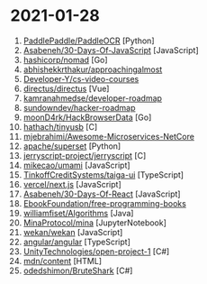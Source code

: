 # 2021-01-28

1. [PaddlePaddle/PaddleOCR](https://github.com/PaddlePaddle/PaddleOCR "Awesome multilingual OCR toolkits based on PaddlePaddle （practical ultra lightweight OCR system, provide data annotation and synthesis tools, support training and deployment among server, mobile, embedded and IoT devices）") [Python]
2. [Asabeneh/30-Days-Of-JavaScript](https://github.com/Asabeneh/30-Days-Of-JavaScript "30 days of JavaScript programming challenge is a step by step guide to learn JavaScript programming language in 30 days. This challenge may take up to 100 days, please just follow your own pace.") [JavaScript]
3. [hashicorp/nomad](https://github.com/hashicorp/nomad "Nomad is an easy-to-use, flexible, and performant workload orchestrator that can deploy a mix of microservice, batch, containerized, and non-containerized applications. Nomad is easy to operate and scale and has native Consul and Vault integrations.") [Go]
4. [abhishekkrthakur/approachingalmost](https://github.com/abhishekkrthakur/approachingalmost "Approaching (Almost) Any Machine Learning Problem") 
5. [Developer-Y/cs-video-courses](https://github.com/Developer-Y/cs-video-courses "List of Computer Science courses with video lectures.") 
6. [directus/directus](https://github.com/directus/directus "Open-Source Data Platform — Directus wraps your new or existing SQL database with a realtime GraphQL+REST API for developers, and an intuitive admin app for non-technical users. 🐰") [Vue]
7. [kamranahmedse/developer-roadmap](https://github.com/kamranahmedse/developer-roadmap "Roadmap to becoming a web developer in 2021") 
8. [sundowndev/hacker-roadmap](https://github.com/sundowndev/hacker-roadmap "📌 Your beginner pen-testing start guide. A guide for amateur pen testers and a collection of hacking tools, resources and references to practice ethical hacking and web security.") 
9. [moonD4rk/HackBrowserData](https://github.com/moonD4rk/HackBrowserData "Decrypt passwords/cookies/history/bookmarks from the browser. 一款可全平台运行的浏览器数据导出解密工具。") [Go]
10. [hathach/tinyusb](https://github.com/hathach/tinyusb "An open source cross-platform USB stack for embedded system") [C]
11. [mjebrahimi/Awesome-Microservices-NetCore](https://github.com/mjebrahimi/Awesome-Microservices-NetCore "💎 A collection of awesome training series, articles, videos, books, courses, sample projects, and tools for Microservices in .NET Core") 
12. [apache/superset](https://github.com/apache/superset "Apache Superset is a Data Visualization and Data Exploration Platform") [Python]
13. [jerryscript-project/jerryscript](https://github.com/jerryscript-project/jerryscript "Ultra-lightweight JavaScript engine for the Internet of Things.") [C]
14. [mikecao/umami](https://github.com/mikecao/umami "Umami is a simple, fast, website analytics alternative to Google Analytics.") [JavaScript]
15. [TinkoffCreditSystems/taiga-ui](https://github.com/TinkoffCreditSystems/taiga-ui "Angular UI Kit and components library for awesome people") [TypeScript]
16. [vercel/next.js](https://github.com/vercel/next.js "The React Framework") [JavaScript]
17. [Asabeneh/30-Days-Of-React](https://github.com/Asabeneh/30-Days-Of-React "30 Days of React challenge is a step by step guide to learn React in 30 days. It requires HTML, CSS, and JavaScript knowledge. You should be comfortable with JavaScript before you start to React. If you are not comfortable with JavaScript check out 30DaysOfJavaScript. This is a continuation of 30 Days Of JS. This challenge may take up to 100 day…") [JavaScript]
18. [EbookFoundation/free-programming-books](https://github.com/EbookFoundation/free-programming-books "📚 Freely available programming books") 
19. [williamfiset/Algorithms](https://github.com/williamfiset/Algorithms "A collection of algorithms and data structures") [Java]
20. [MinaProtocol/mina](https://github.com/MinaProtocol/mina "Mina is a new cryptocurrency with a constant size blockchain, improving scaling while maintaining decentralization and security.") [JupyterNotebook]
21. [wekan/wekan](https://github.com/wekan/wekan "The Open Source kanban (built with Meteor). Keep variable/table/field names camelCase. For translations, only add Pull Request changes to wekan/i18n/en.i18n.json , other translations are done at https://transifex.com/wekan/wekan only.") [JavaScript]
22. [angular/angular](https://github.com/angular/angular "One framework. Mobile & desktop.") [TypeScript]
23. [UnityTechnologies/open-project-1](https://github.com/UnityTechnologies/open-project-1 "Unity Open Project #1: Action-adventure") [C#]
24. [mdn/content](https://github.com/mdn/content "The content behind MDN Web Docs") [HTML]
25. [odedshimon/BruteShark](https://github.com/odedshimon/BruteShark "Network Analysis Tool") [C#]
